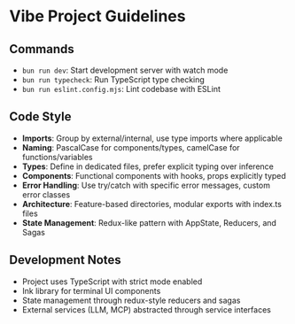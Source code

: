 # Vibe Project Guidelines

## Commands
- `bun run dev`: Start development server with watch mode
- `bun run typecheck`: Run TypeScript type checking
- `bun run eslint.config.mjs`: Lint codebase with ESLint

## Code Style
- **Imports**: Group by external/internal, use type imports where applicable
- **Naming**: PascalCase for components/types, camelCase for functions/variables
- **Types**: Define in dedicated files, prefer explicit typing over inference
- **Components**: Functional components with hooks, props explicitly typed
- **Error Handling**: Use try/catch with specific error messages, custom error classes
- **Architecture**: Feature-based directories, modular exports with index.ts files
- **State Management**: Redux-like pattern with AppState, Reducers, and Sagas

## Development Notes
- Project uses TypeScript with strict mode enabled
- Ink library for terminal UI components
- State management through redux-style reducers and sagas
- External services (LLM, MCP) abstracted through service interfaces